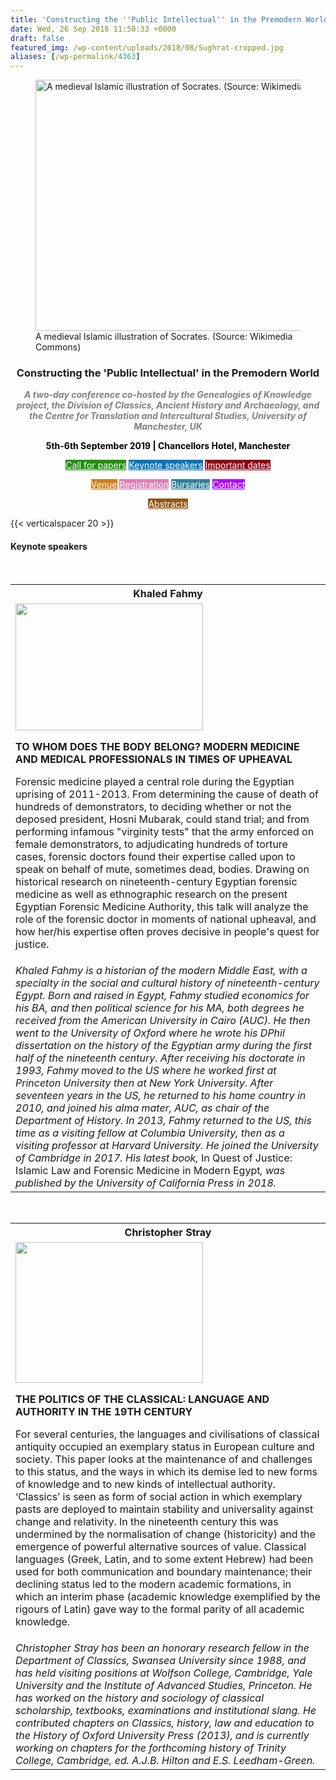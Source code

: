 ```yaml
---
title: 'Constructing the ''Public Intellectual'' in the Premodern World: Keynote speakers'
date: Wed, 26 Sep 2018 11:50:33 +0000
draft: false
featured_img: /wp-content/uploads/2018/08/Sughrat-cropped.jpg
aliases: [/wp-permalink/4363]
---
```


<div class="entry-post"><figure class="img-with-caption"><img class="wp-image-4261 size-full" src="/wp-content/uploads/2018/08/Sughrat-cropped.jpg" alt="A medieval Islamic illustration of Socrates. (Source: Wikimedia Commons)" width="561" height="402"><figcaption class="img-caption"> A medieval Islamic illustration of Socrates. (Source: Wikimedia Commons)</figcaption></figure>
<h3 style="text-align: center;"><strong>Constructing the 'Public Intellectual' in the Premodern World</strong></h3>
<p style="text-align: center;"><span style="color: #808080;"><strong><em>A two-day conference co-hosted by the Genealogies of Knowledge project, the Division of Classics, Ancient History and Archaeology, and the Centre for Translation and Intercultural Studies, University of Manchester, UK</em></strong></span></p>
<p style="text-align: center;"><span style="color: #000000;"><strong>5th-6th September 2019 | Chancellors Hotel, Manchester</strong></span></p>
<p style="text-align: center;"><a class="fasc-button fasc-size-medium fasc-type-flat fasc-rounded-medium" style="background-color: #218f0e; color: #ffffff;" href="http://genealogiesofknowledge.net/events/public-intellectual/#cfp">Call for papers</a> <a class="fasc-button fasc-size-medium fasc-type-flat fasc-rounded-medium" style="background-color: #0972b8; color: #ffffff;" href="http://genealogiesofknowledge.net/events/public-intellectual/plenary-speakers/">Keynote speakers</a>&nbsp;<a class="fasc-button fasc-size-medium fasc-type-flat fasc-rounded-medium" style="background-color: #8f0616; color: #ffffff;" href="http://genealogiesofknowledge.net/events/public-intellectual/#dates">Important dates</a></p>
<p style="text-align: center;"><a class="fasc-button fasc-size-medium fasc-type-flat fasc-rounded-medium" style="background-color: #d67d17; color: #ffffff;" href="http://genealogiesofknowledge.net/events/public-intellectual/#venue">Venue</a> <a class="fasc-button fasc-size-medium fasc-type-flat fasc-rounded-medium" style="background-color: #e07eb4; color: #ffffff;" href="http://genealogiesofknowledge.net/events/public-intellectual/#registration">Registration</a>&nbsp;<a class="fasc-button fasc-size-medium fasc-type-flat fasc-rounded-medium" style="background-color: #33809e; color: #ffffff;" href="http://genealogiesofknowledge.net/events/public-intellectual/#bursaries">Bursaries</a> <a class="fasc-button fasc-size-medium fasc-type-flat fasc-rounded-medium" style="background-color: #ae0afa; color: #ffffff;" href="http://genealogiesofknowledge.net/events/public-intellectual/#contact">Contact</a></p>
<p style="text-align: center;"><a class="fasc-button fasc-size-medium fasc-type-flat fasc-rounded-medium" style="background-color: #8f5717; color: #ffffff;" href="http://genealogiesofknowledge.net/events/public-intellectual/abstracts/">Abstracts</a></p>
{{< verticalspacer 20 >}}
<h4>Keynote speakers</h4>
&nbsp;
<table style="width: 100%;">
<tbody>
<tr>
<th id="fahmy">Khaled Fahmy</th>
</tr>
<tr>
<td><img class="size-medium wp-image-4379 alignleft" src="/wp-content/uploads/2018/09/Fahmy-300x203.png" alt="" width="300" height="203">

<strong>TO WHOM DOES THE BODY BELONG? MODERN MEDICINE AND MEDICAL PROFESSIONALS IN TIMES OF UPHEAVAL</strong>

Forensic medicine played a central role during the Egyptian uprising of 2011-2013. From determining the cause of death of hundreds of demonstrators, to deciding whether or not the deposed president, Hosni Mubarak, could stand trial; and from performing infamous "virginity tests" that the army enforced on female demonstrators, to adjudicating hundreds of torture cases, forensic doctors found their expertise called upon to speak on behalf of mute, sometimes dead, bodies. Drawing on historical research on nineteenth-century Egyptian forensic medicine as well as ethnographic research on the present Egyptian Forensic Medicine Authority, this talk will analyze the role of the forensic doctor in moments of national upheaval, and how her/his expertise often proves decisive in people's quest for justice.</td>
</tr>
<tr>
<td><em>Khaled Fahmy is a historian of the modern Middle East, with a specialty in the social and cultural history of nineteenth-century Egypt.&nbsp;Born and raised in Egypt, Fahmy studied economics for his BA, and then political science for his MA, both degrees he received from the American University in Cairo (AUC). He then went to the University of Oxford where he wrote his DPhil dissertation on the history of the Egyptian army during the first half of the nineteenth century. After receiving his doctorate in 1993, Fahmy moved to the US where he worked first at Princeton University then at New York University. After seventeen years in the US, he returned to his home country in 2010, and joined his alma mater, AUC, as chair of the Department of History. In 2013, Fahmy returned to the US, this time as a visiting fellow at Columbia University, then as a visiting professor at Harvard University. He joined the University of Cambridge in 2017. His latest book,&nbsp;</em>In Quest of Justice: Islamic Law and Forensic Medicine in Modern Egypt<em>, was published by the University of California Press in 2018.</em></td>
</tr>
</tbody>
</table>
&nbsp;
<table style="width: 100%;">
<tbody>
<tr>
<th id="stray">Christopher Stray</th>
</tr>
<tr>
<td><img class="size-medium wp-image-4380 alignleft" src="/wp-content/uploads/2018/09/Stray-300x225.png" alt="" width="300" height="225">

<strong>THE POLITICS OF THE CLASSICAL: LANGUAGE AND AUTHORITY IN THE 19TH CENTURY</strong>

For several centuries, the languages and civilisations of classical antiquity occupied an exemplary status in European culture and society. This paper looks at the maintenance of and challenges to this status, and the ways in which its demise led to new forms of knowledge and to new kinds of intellectual authority. ‘Classics’ is seen as form of social action in which exemplary pasts are deployed to maintain stability and universality against change and relativity. In the nineteenth century this was undermined by the normalisation of change (historicity) and the emergence of powerful alternative sources of value. Classical languages (Greek, Latin, and to some extent Hebrew) had been used for both communication and boundary maintenance; their declining status led to the modern academic formations, in which an interim phase (academic knowledge exemplified by the rigours of Latin) gave way to the formal parity of all academic knowledge.</td>
</tr>
<tr>
<td><em>Christopher Stray has been an honorary research fellow in the Department of Classics, Swansea University since 1988, and has held visiting positions at Wolfson College, Cambridge, Yale University and the Institute of Advanced Studies, Princeton. He has worked on the history and sociology of classical scholarship, textbooks, examinations and institutional slang. He contributed chapters on Classics, history, law and education to the History of Oxford University Press (2013), and is currently working on chapters for the forthcoming history of Trinity College, Cambridge, ed. A.J.B. Hilton and E.S. Leedham-Green.</em></td>
</tr>
</tbody>
</table></div>